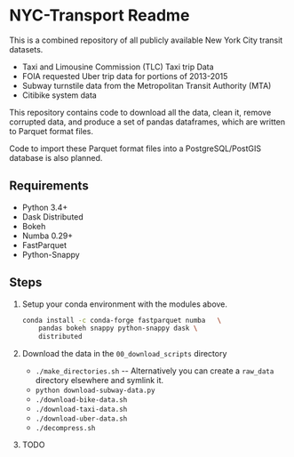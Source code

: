 # NYC-Transport Readme

This is a combined repository of all publicly available New York City transit 
datasets. 

- Taxi and Limousine Commission (TLC) Taxi trip Data
- FOIA requested Uber trip data for portions of 2013-2015
- Subway turnstile data from the Metropolitan Transit Authority (MTA)
- Citibike system data

This repository contains code to download all the data, clean it, remove 
corrupted data, and produce a set of pandas dataframes, which are written to 
Parquet format files.  

Code to import these Parquet format files into a PostgreSQL/PostGIS database is
also planned. 

## Requirements

- Python 3.4+
- Dask Distributed
- Bokeh
- Numba 0.29+
- FastParquet
- Python-Snappy

## Steps

1. Setup your conda environment with the modules above. 

    ```bash
    conda install -c conda-forge fastparquet numba   \
        pandas bokeh snappy python-snappy dask \
        distributed
    ```

2. Download the data in the `00_download_scripts` directory
    +  `./make_directories.sh` -- Alternatively you can create a `raw_data` 
       directory elsewhere and symlink it.
    +  `python download-subway-data.py`
    +  `./download-bike-data.sh`
    +  `./download-taxi-data.sh`
    +  `./download-uber-data.sh`
    +  `./decompress.sh`

3. TODO
